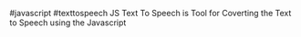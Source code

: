 #javascript #texttospeech
JS Text To Speech is Tool for Coverting the Text to Speech using the Javascript
